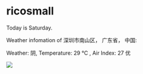 # ricosmall

Today is Saturday.

Weather infomation of 深圳市南山区， 广东省， 中国: 

Weather: 阴, Temperature: 29 ℃ , Air Index: 27 优

<img src="https://github-readme-stats.vercel.app/api?username=ricosmall&show_icons=true" />
